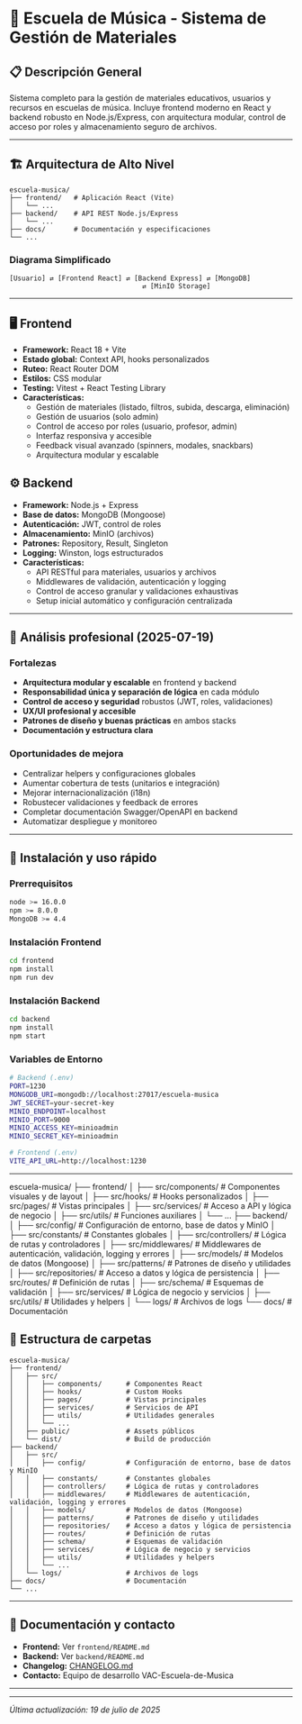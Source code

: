 
# 🎵 Escuela de Música - Sistema de Gestión de Materiales

## 📋 Descripción General
Sistema completo para la gestión de materiales educativos, usuarios y recursos en escuelas de música. Incluye frontend moderno en React y backend robusto en Node.js/Express, con arquitectura modular, control de acceso por roles y almacenamiento seguro de archivos.

---

## 🏗️ Arquitectura de Alto Nivel

```
escuela-musica/
├── frontend/   # Aplicación React (Vite)
│   └── ...
├── backend/    # API REST Node.js/Express
│   └── ...
├── docs/       # Documentación y especificaciones
└── ...
```

### Diagrama Simplificado

```
[Usuario] ⇄ [Frontend React] ⇄ [Backend Express] ⇄ [MongoDB]
                                 ⇄ [MinIO Storage]
```

---

## 🖥️ Frontend
- **Framework:** React 18 + Vite
- **Estado global:** Context API, hooks personalizados
- **Ruteo:** React Router DOM
- **Estilos:** CSS modular
- **Testing:** Vitest + React Testing Library
- **Características:**
  - Gestión de materiales (listado, filtros, subida, descarga, eliminación)
  - Gestión de usuarios (solo admin)
  - Control de acceso por roles (usuario, profesor, admin)
  - Interfaz responsiva y accesible
  - Feedback visual avanzado (spinners, modales, snackbars)
  - Arquitectura modular y escalable

## ⚙️ Backend
- **Framework:** Node.js + Express
- **Base de datos:** MongoDB (Mongoose)
- **Autenticación:** JWT, control de roles
- **Almacenamiento:** MinIO (archivos)
- **Patrones:** Repository, Result, Singleton
- **Logging:** Winston, logs estructurados
- **Características:**
  - API RESTful para materiales, usuarios y archivos
  - Middlewares de validación, autenticación y logging
  - Control de acceso granular y validaciones exhaustivas
  - Setup inicial automático y configuración centralizada

---

## 🏅 Análisis profesional (2025-07-19)

### Fortalezas
- **Arquitectura modular y escalable** en frontend y backend
- **Responsabilidad única y separación de lógica** en cada módulo
- **Control de acceso y seguridad** robustos (JWT, roles, validaciones)
- **UX/UI profesional y accesible**
- **Patrones de diseño y buenas prácticas** en ambos stacks
- **Documentación y estructura clara**

### Oportunidades de mejora
- Centralizar helpers y configuraciones globales
- Aumentar cobertura de tests (unitarios e integración)
- Mejorar internacionalización (i18n)
- Robustecer validaciones y feedback de errores
- Completar documentación Swagger/OpenAPI en backend
- Automatizar despliegue y monitoreo

---

## 🚀 Instalación y uso rápido

### Prerrequisitos
```bash
node >= 16.0.0
npm >= 8.0.0
MongoDB >= 4.4
```

### Instalación Frontend
```bash
cd frontend
npm install
npm run dev
```

### Instalación Backend
```bash
cd backend
npm install
npm start
```

### Variables de Entorno
```bash
# Backend (.env)
PORT=1230
MONGODB_URI=mongodb://localhost:27017/escuela-musica
JWT_SECRET=your-secret-key
MINIO_ENDPOINT=localhost
MINIO_PORT=9000
MINIO_ACCESS_KEY=minioadmin
MINIO_SECRET_KEY=minioadmin

# Frontend (.env)
VITE_API_URL=http://localhost:1230
```

---

escuela-musica/
├── frontend/
│   ├── src/components/   # Componentes visuales y de layout
│   ├── src/hooks/        # Hooks personalizados
│   ├── src/pages/        # Vistas principales
│   ├── src/services/     # Acceso a API y lógica de negocio
│   ├── src/utils/        # Funciones auxiliares
│   └── ...
├── backend/
│   ├── src/config/       # Configuración de entorno, base de datos y MinIO
│   ├── src/constants/    # Constantes globales
│   ├── src/controllers/  # Lógica de rutas y controladores
│   ├── src/middlewares/  # Middlewares de autenticación, validación, logging y errores
│   ├── src/models/       # Modelos de datos (Mongoose)
│   ├── src/patterns/     # Patrones de diseño y utilidades
│   ├── src/repositories/ # Acceso a datos y lógica de persistencia
│   ├── src/routes/       # Definición de rutas
│   ├── src/schema/       # Esquemas de validación
│   ├── src/services/     # Lógica de negocio y servicios
│   ├── src/utils/        # Utilidades y helpers
│   └── logs/             # Archivos de logs
└── docs/                 # Documentación

## 📁 Estructura de carpetas

```
escuela-musica/
├── frontend/
│   ├── src/
│   │   ├── components/      # Componentes React
│   │   ├── hooks/           # Custom Hooks
│   │   ├── pages/           # Vistas principales
│   │   ├── services/        # Servicios de API
│   │   ├── utils/           # Utilidades generales
│   │   └── ...
│   ├── public/              # Assets públicos
│   └── dist/                # Build de producción
├── backend/
│   ├── src/
│   │   ├── config/          # Configuración de entorno, base de datos y MinIO
│   │   ├── constants/       # Constantes globales
│   │   ├── controllers/     # Lógica de rutas y controladores
│   │   ├── middlewares/     # Middlewares de autenticación, validación, logging y errores
│   │   ├── models/          # Modelos de datos (Mongoose)
│   │   ├── patterns/        # Patrones de diseño y utilidades
│   │   ├── repositories/    # Acceso a datos y lógica de persistencia
│   │   ├── routes/          # Definición de rutas
│   │   ├── schema/          # Esquemas de validación
│   │   ├── services/        # Lógica de negocio y servicios
│   │   ├── utils/           # Utilidades y helpers
│   │   └── ...
│   └── logs/                # Archivos de logs
├── docs/                    # Documentación
└── ...
```

---

## 📝 Documentación y contacto
- **Frontend:** Ver `frontend/README.md`
- **Backend:** Ver `backend/README.md`
- **Changelog:** [CHANGELOG.md](CHANGELOG.md)
- **Contacto:** Equipo de desarrollo VAC-Escuela-de-Musica

---


---

*Última actualización: 19 de julio de 2025*
